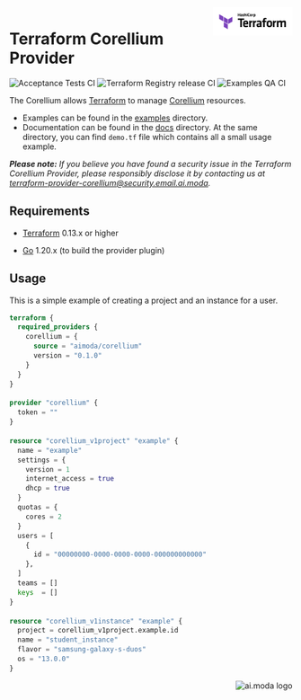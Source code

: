 <a href="https://terraform.io">
  <picture>
    <source media="(prefers-color-scheme: dark)" srcset=".github/terraform_logo_dark.svg">
    <source media="(prefers-color-scheme: light)" srcset=".github/terraform_logo_light.svg">
    <img src=".github/terraform_logo_light.svg" alt="Terraform logo" title="Terraform" align="right" height="50">
  </picture>
</a>

# Terraform Corellium Provider

![Acceptance Tests CI](https://github.com/aimoda/terraform-provider-corellium/actions/workflows/acceptance-tests.yml/badge.svg)
![Terraform Registry release CI](https://github.com/aimoda/terraform-provider-corellium/actions/workflows/terraform-release.yml/badge.svg)
![Examples QA CI](https://github.com/aimoda/terraform-provider-corellium/actions/workflows/examples-qa.yml/badge.svg)

The Corellium allows [Terraform](https://terraform.io) to manage [Corellium](https://www.corellium.com/) resources.

- Examples can be found in the [examples](examples/) directory.
- Documentation can be found in the [docs](docs/) directory. At the same directory, you can find `demo.tf` file which contains all a small usage example.

_**Please note:** If you believe you have found a security issue in the Terraform Corellium Provider, please responsibly disclose it by contacting us at terraform-provider-corellium@security.email.ai.moda._

## Requirements

- [Terraform](https://www.terraform.io/downloads.html) 0.13.x or higher

- [Go](https://golang.org/doc/install) 1.20.x (to build the provider plugin)

## Usage

This is a simple example of creating a project and an instance for a user.

```terraform
terraform {
  required_providers {
    corellium = {
      source = "aimoda/corellium"
      version = "0.1.0"
    }
  }
}

provider "corellium" {
  token = ""
}

resource "corellium_v1project" "example" {
  name = "example"
  settings = {
    version = 1
    internet_access = true 
    dhcp = true
  }
  quotas = {
    cores = 2
  }
  users = [
    {
      id = "00000000-0000-0000-0000-000000000000"
    },
  ]
  teams = []
  keys  = []
}

resource "corellium_v1instance" "example" {
  project = corellium_v1project.example.id
  name = "student_instance"
  flavor = "samsung-galaxy-s-duos"
  os = "13.0.0"
}
```

<a href="https://www.ai.moda/en/?utm_source=github.com&utm_content=terraform-provider-corellium&utm_medium=github">
  <picture>
    <source media="(prefers-color-scheme: dark)" srcset="https://terraform-provider-corellium.email.ai.moda/bimi/logo.svg?mode=dark">
    <source media="(prefers-color-scheme: light)" srcset="https://terraform-provider-corellium.email.ai.moda/bimi/logo.svg?mode=light">
    <img src="https://terraform-provider-corellium.email.ai.moda/bimi/logo.svg?mode=default" alt="ai.moda logo" title="ai.moda" align="right" height="50">
  </picture>
</a>

